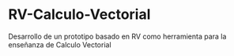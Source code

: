 # RV-Calculo-Vectorial
Desarrollo de un prototipo basado en RV como herramienta para la enseñanza de Calculo Vectorial
